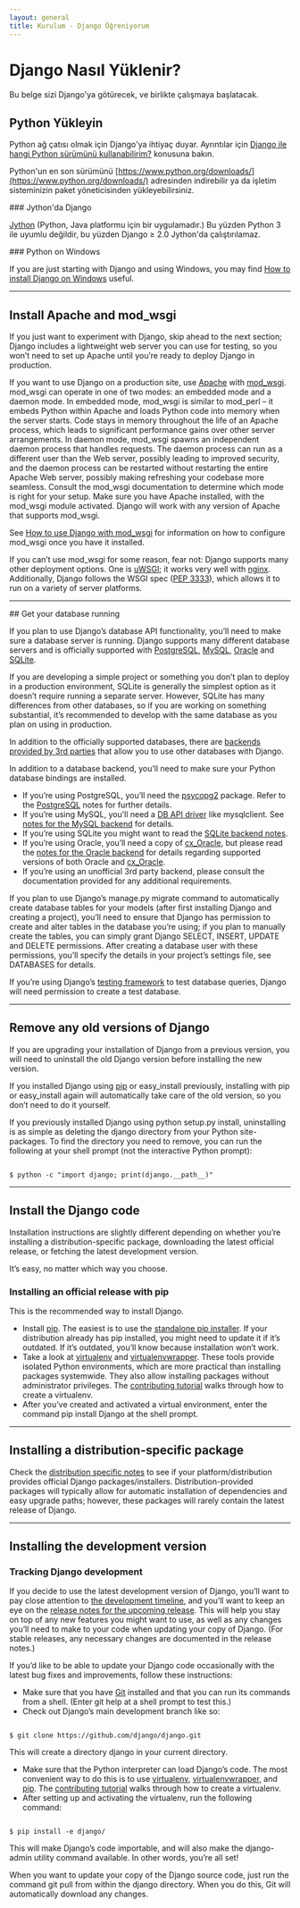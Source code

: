 ```yaml
---
layout: general
title: Kurulum - Django Öğreniyorum
---
```

# Django Nasıl Yüklenir?

Bu belge sizi Django'ya götürecek, ve birlikte çalışmaya başlatacak.

## Python Yükleyin

Python ağ çatısı olmak için Django'ya ihtiyaç duyar. Ayrıntılar için [Django ile hangi Python sürümünü kullanabilirim?](#) konusuna bakın.

Python'un en son sürümünü [https://www.python.org/downloads/](https://www.python.org/downloads/) adresinden indirebilir ya da işletim sisteminizin paket yöneticisinden yükleyebilirsiniz.

<div data-bilget="genel" markdown="1">
### Jython'da Django

[Jython](#) (Python, Java platformu için bir uygulamadır.) Bu yüzden Python 3 ile uyumlu değildir, bu yüzden Django ≥ 2.0 Jython'da çalıştırılamaz.
</div>

<div data-bilget="genel" markdown="1">
### Python on Windows

If you are just starting with Django and using Windows, you may find <a href="#">How to install Django on Windows</a> useful.
</div>

<hr>

## Install Apache and mod_wsgi

If you just want to experiment with Django, skip ahead to the next section; Django includes a lightweight web server you can use for testing, so you won’t need to set up Apache until you’re ready to deploy Django in production.

If you want to use Django on a production site, use <a href="https://httpd.apache.org/">Apache</a> with <a href="http://www.modwsgi.org/">mod_wsgi</a>. mod_wsgi can operate in one of two modes: an embedded mode and a daemon mode. In embedded mode, mod_wsgi is similar to mod_perl – it embeds Python within Apache and loads Python code into memory when the server starts. Code stays in memory throughout the life of an Apache process, which leads to significant performance gains over other server arrangements. In daemon mode, mod_wsgi spawns an independent daemon process that handles requests. The daemon process can run as a different user than the Web server, possibly leading to improved security, and the daemon process can be restarted without restarting the entire Apache Web server, possibly making refreshing your codebase more seamless. Consult the mod_wsgi documentation to determine which mode is right for your setup. Make sure you have Apache installed, with the mod_wsgi module activated. Django will work with any version of Apache that supports mod_wsgi.

See [How to use Django with mod_wsgi](#) for information on how to configure mod_wsgi once you have it installed.

If you can’t use mod_wsgi for some reason, fear not: Django supports many other deployment options. One is [uWSGI](#); it works very well with [nginx](#). Additionally, Django follows the WSGI spec ([PEP 3333](https://www.python.org/dev/peps/pep-3333)), which allows it to run on a variety of server platforms.

<hr>
## Get your database running

If you plan to use Django’s database API functionality, you’ll need to make sure a database server is running. Django supports many different database servers and is officially supported with [PostgreSQL](https://www.postgresql.org/), [MySQL](https://www.mysql.com/), [Oracle](https://www.oracle.com/) and [SQLite](https://www.sqlite.org/).

If you are developing a simple project or something you don’t plan to deploy in a production environment, SQLite is generally the simplest option as it doesn’t require running a separate server. However, SQLite has many differences from other databases, so if you are working on something substantial, it’s recommended to develop with the same database as you plan on using in production.

In addition to the officially supported databases, there are [backends provided by 3rd parties](#) that allow you to use other databases with Django.

In addition to a database backend, you’ll need to make sure your Python database bindings are installed.


- If you’re using PostgreSQL, you’ll need the [psycopg2](http://initd.org/psycopg/) package. Refer to the [PostgreSQL](#) notes for further details.
- If you’re using MySQL, you’ll need a [DB API driver](#) like mysqlclient. See [notes for the MySQL backend](#) for details.
- If you’re using SQLite you might want to read the [SQLite backend notes](#).
- If you’re using Oracle, you’ll need a copy of [cx_Oracle](https://oracle.github.io/python-cx_Oracle/), but please read the [notes for the Oracle backend](#) for details regarding supported versions of both Oracle and [cx_Oracle](https://oracle.github.io/python-cx_Oracle/).
- If you’re using an unofficial 3rd party backend, please consult the documentation provided for any additional requirements.

If you plan to use Django’s manage.py migrate command to automatically create database tables for your models (after first installing Django and creating a project), you’ll need to ensure that Django has permission to create and alter tables in the database you’re using; if you plan to manually create the tables, you can simply grant Django SELECT, INSERT, UPDATE and DELETE permissions. After creating a database user with these permissions, you’ll specify the details in your project’s settings file, see DATABASES for details.

If you’re using Django’s <a href="#">testing framework</a> to test database queries, Django will need permission to create a test database.

<hr>

## Remove any old versions of Django

If you are upgrading your installation of Django from a previous version, you will need to uninstall the old Django version before installing the new version.

If you installed Django using [pip](https://pip.pypa.io/) or easy_install previously, installing with pip or easy_install again will automatically take care of the old version, so you don’t need to do it yourself.

If you previously installed Django using python setup.py install, uninstalling is as simple as deleting the django directory from your Python site-packages. To find the directory you need to remove, you can run the following at your shell prompt (not the interactive Python prompt):

<pre data-gnl="1 1p"><code class="language-python">
$ python -c "import django; print(django.__path__)"
</code></pre>

<hr>

## Install the Django code

Installation instructions are slightly different depending on whether you’re installing a distribution-specific package, downloading the latest official release, or fetching the latest development version.

It’s easy, no matter which way you choose.

### Installing an official release with pip

This is the recommended way to install Django.

- Install [pip](https://pip.pypa.io/). The easiest is to use the [standalone pip installer](https://pip.pypa.io/en/latest/installing/#installing-with-get-pip-py). If your distribution already has pip installed, you might need to update it if it’s outdated. If it’s outdated, you’ll know because installation won’t work.
- Take a look at [virtualenv](https://virtualenv.pypa.io/) and [virtualenvwrapper](https://virtualenvwrapper.readthedocs.io/en/latest/). These tools provide isolated Python environments, which are more practical than installing packages systemwide. They also allow installing packages without administrator privileges. The [contributing tutorial](#) walks through how to create a virtualenv.
- After you’ve created and activated a virtual environment, enter the command pip install Django at the shell prompt.

<hr>

## Installing a distribution-specific package

Check the [distribution specific notes](#) to see if your platform/distribution provides official Django packages/installers. Distribution-provided packages will typically allow for automatic installation of dependencies and easy upgrade paths; however, these packages will rarely contain the latest release of Django.

<hr>

## Installing the development version
<div data-bilget="genel" markdown="1">

### Tracking Django development

If you decide to use the latest development version of Django, you’ll want to pay close attention to [the development timeline](#), and you’ll want to keep an eye on the [release notes for the upcoming release](#). This will help you stay on top of any new features you might want to use, as well as any changes you’ll need to make to your code when updating your copy of Django. (For stable releases, any necessary changes are documented in the release notes.)
</div>

If you’d like to be able to update your Django code occasionally with the latest bug fixes and improvements, follow these instructions:

- Make sure that you have [Git](https://git-scm.com/) installed and that you can run its commands from a shell. (Enter git help at a shell prompt to test this.)
- Check out Django’s main development branch like so:

<pre data-gnl="1 1p"><code class="language-python">
$ git clone https://github.com/django/django.git
</code></pre>

This will create a directory django in your current directory.

- Make sure that the Python interpreter can load Django’s code. The most convenient way to do this is to use [virtualenv](https://virtualenv.pypa.io/), [virtualenvwrapper](https://virtualenvwrapper.readthedocs.io/en/latest/), and [pip](https://pip.pypa.io/). The [contributing tutorial](#) walks through how to create a virtualenv.
- After setting up and activating the virtualenv, run the following command:

<pre data-gnl="1 1p"><code class="language-python">
$ pip install -e django/
</code></pre>

This will make Django’s code importable, and will also make the django-admin utility command available. In other words, you’re all set!

When you want to update your copy of the Django source code, just run the command git pull from within the django directory. When you do this, Git will automatically download any changes.
